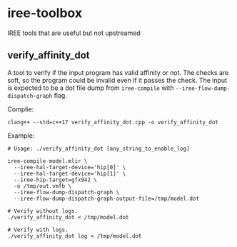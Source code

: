 # iree-toolbox
IREE tools that are useful but not upstreamed

## verify_affinity_dot

A tool to verify if the input program has valid affinity or not. The checks are
soft, so the program could be invalid even if it passes the check. The input is
expected to be a dot file dump from `iree-compile` with
`--iree-flow-dump-dispatch-graph` flag.

Complie:

```
clang++ --std=c++17 verify_affinity_dot.cpp -o verify_affinity_dot
```

Example:

```
# Usage: ./verify_affinity_dot [any_string_to_enable_log]

iree-compile model.mlir \
  --iree-hal-target-device='hip[0]' \
  --iree-hal-target-device='hip[1]' \
  --iree-hip-target=gfx942 \
  -o /tmp/out.vmfb \
  --iree-flow-dump-dispatch-graph \
  --iree-flow-dump-dispatch-graph-output-file=/tmp/model.dot

# Verify without logs.
./verify_affinity_dot < /tmp/model.dot

# Verify with logs.
./verify_affinity_dot log < /tmp/model.dot
```
